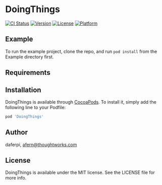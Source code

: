 # DoingThings

[![CI Status](https://img.shields.io/travis/daferpi/DoingThings.svg?style=flat)](https://travis-ci.org/daferpi/DoingThings)
[![Version](https://img.shields.io/cocoapods/v/DoingThings.svg?style=flat)](https://cocoapods.org/pods/DoingThings)
[![License](https://img.shields.io/cocoapods/l/DoingThings.svg?style=flat)](https://cocoapods.org/pods/DoingThings)
[![Platform](https://img.shields.io/cocoapods/p/DoingThings.svg?style=flat)](https://cocoapods.org/pods/DoingThings)

## Example

To run the example project, clone the repo, and run `pod install` from the Example directory first.

## Requirements

## Installation

DoingThings is available through [CocoaPods](https://cocoapods.org). To install
it, simply add the following line to your Podfile:

```ruby
pod 'DoingThings'
```

## Author

daferpi, afern@thoughtworks.com

## License

DoingThings is available under the MIT license. See the LICENSE file for more info.
